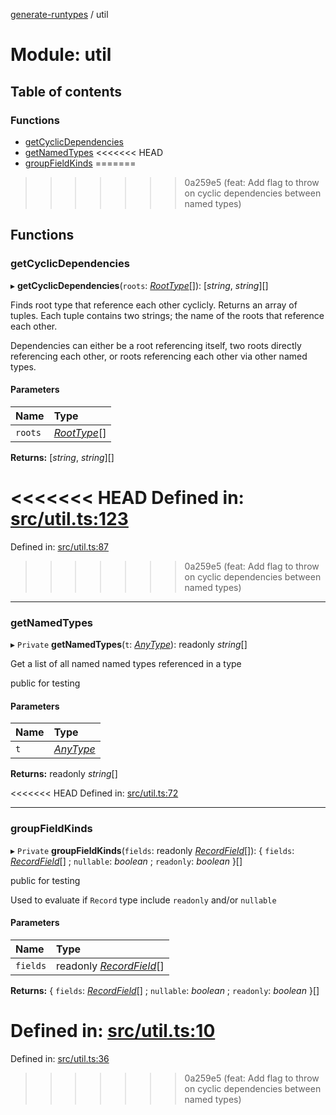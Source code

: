 [generate-runtypes](../README.md) / util

# Module: util

## Table of contents

### Functions

- [getCyclicDependencies](util.md#getcyclicdependencies)
- [getNamedTypes](util.md#getnamedtypes)
<<<<<<< HEAD
- [groupFieldKinds](util.md#groupfieldkinds)
=======
>>>>>>> 0a259e5 (feat: Add flag to throw on cyclic dependencies between named types)

## Functions

### getCyclicDependencies

▸ **getCyclicDependencies**(`roots`: [*RootType*](types.md#roottype)[]): [*string*, *string*][]

Finds root type that reference each other cyclicly. Returns an array of
tuples. Each tuple contains two strings; the name of the roots that reference
each other.

Dependencies can either be a root referencing itself, two roots directly
referencing each other, or roots referencing each other via other named
types.

#### Parameters

| Name | Type |
| :------ | :------ |
| `roots` | [*RootType*](types.md#roottype)[] |

**Returns:** [*string*, *string*][]

<<<<<<< HEAD
Defined in: [src/util.ts:123](https://github.com/cobraz/generate-runtypes/blob/0a259e5/src/util.ts#L123)
=======
Defined in: [src/util.ts:87](https://github.com/cobraz/generate-runtypes/blob/2abef03/src/util.ts#L87)
>>>>>>> 0a259e5 (feat: Add flag to throw on cyclic dependencies between named types)

___

### getNamedTypes

▸ `Private` **getNamedTypes**(`t`: [*AnyType*](types.md#anytype)): readonly *string*[]

Get a list of all named named types referenced in a type

public for testing

#### Parameters

| Name | Type |
| :------ | :------ |
| `t` | [*AnyType*](types.md#anytype) |

**Returns:** readonly *string*[]

<<<<<<< HEAD
Defined in: [src/util.ts:72](https://github.com/cobraz/generate-runtypes/blob/0a259e5/src/util.ts#L72)

___

### groupFieldKinds

▸ `Private` **groupFieldKinds**(`fields`: readonly [*RecordField*](types.md#recordfield)[]): { `fields`: [*RecordField*](types.md#recordfield)[] ; `nullable`: *boolean* ; `readonly`: *boolean*  }[]

public for testing

Used to evaluate if `Record` type include `readonly` and/or `nullable`

#### Parameters

| Name | Type |
| :------ | :------ |
| `fields` | readonly [*RecordField*](types.md#recordfield)[] |

**Returns:** { `fields`: [*RecordField*](types.md#recordfield)[] ; `nullable`: *boolean* ; `readonly`: *boolean*  }[]

Defined in: [src/util.ts:10](https://github.com/cobraz/generate-runtypes/blob/0a259e5/src/util.ts#L10)
=======
Defined in: [src/util.ts:36](https://github.com/cobraz/generate-runtypes/blob/2abef03/src/util.ts#L36)
>>>>>>> 0a259e5 (feat: Add flag to throw on cyclic dependencies between named types)
